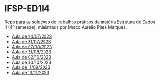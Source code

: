 # IFSP-ED1I4
Repo para as soluções de trabalhos práticos da matéria Estrutura de Dados II (4º semestre), ministrada por Marco Aurélio Pires Marques.

- [Aula de 24/07/2023][1]
- [Aula de 31/07/2023][2]
- [Aula de 07/08/2023][3]
- [Aula de 21/08/2023][4]
- [Aula de 02/10/2023][5]
- [Aula de 30/10/2023][6]
- [Aula de 11/09/2023][7]
- [Aula de 13/11/2023][8]


[1]: https://github.com/gmartinsas/IFSP-ED1I4/tree/master/24.07/projMVC
[2]: https://github.com/gmartinsas/IFSP-ED1I4/tree/master/31.07
[3]: https://github.com/gmartinsas/IFSP-ED1I4/tree/master/07.08
[4]: https://github.com/gmartinsas/IFSP-ED1I4/tree/master/21.08
[5]: https://github.com/gmartinsas/IFSP-ED1I4/tree/master/02.10
[6]: https://github.com/gmartinsas/IFSP-ED1I4/tree/master/30.10
[7]: https://github.com/gmartinsas/IFSP-ED1I4/tree/master/11.09
[8]: https://github.com/gmartinsas/IFSP-ED1I4/tree/master/13.11

